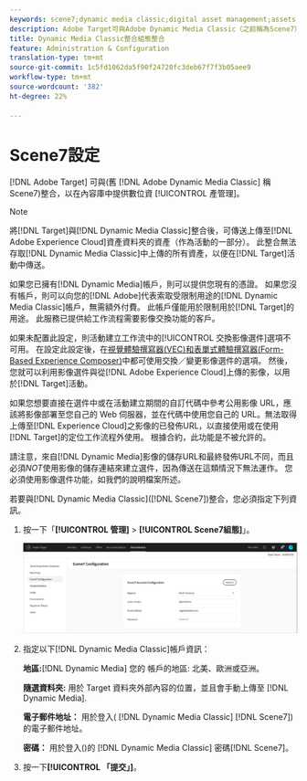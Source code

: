 ```yaml
---
keywords: scene7;dynamic media classic;digital asset management;assets;dam;content library;swap image
description: Adobe Target可與Adobe Dynamic Media Classic（之前稱為Scene7）整合，以在內容庫中提供數位資產管理(DAM)。
title: Dynamic Media Classic整合組態整合
feature: Administration & Configuration
translation-type: tm+mt
source-git-commit: 1c5fd1062da5f90f24720fc3deb67f7f3b05aee9
workflow-type: tm+mt
source-wordcount: '382'
ht-degree: 22%

---
```



# Scene7設定

[!DNL Adobe Target] 可與(舊 [!DNL Adobe Dynamic Media Classic] 稱Scene7)整合，以在內容庫中提供數位資 [!UICONTROL 產管理]。

>[!NOTE]
>
>將[!DNL Target]與[!DNL Dynamic Media Classic]整合後，可傳送上傳至[!DNL Adobe Experience Cloud]資產資料夾的資產（作為活動的一部分）。 此整合無法存取[!DNL Dynamic Media Classic]中上傳的所有資產，以便在[!DNL Target]活動中傳送。

如果您已擁有[!DNL Dynamic Media]帳戶，則可以提供您現有的憑證。 如果您沒有帳戶，則可以向您的[!DNL Adobe]代表索取受限制用途的[!DNL Dynamic Media Classic]帳戶，無需額外付費。 此帳戶僅能用於限制用於[!DNL Target]的用途。 此服務已提供給工作流程需要影像交換功能的客戶。

<!-- 
>[!NOTE]
>
>A restricted-use, free [!DNL Dynamic Media Classic] account for [!DNL Adobe Target] is no longer supported for new customers or new users. Existing sign-in credentials work as usual. 
-->

如果未配置此設定，則活動建立工作流中的[!UICONTROL 交換影像選件]選項不可用。 在設定此設定後，在[視覺體驗撰寫器(VEC)和表單式體驗撰寫器(Form-Based Experience Composer)](/help/c-experiences/experiences.md#concept_A2E10F6AFB3D4AEAB6951EE14688848D)中都可使用交換／變更影像選件的選項。 然後，您就可以利用影像選件與從[!DNL Adobe Experience Cloud]上傳的影像，以用於[!DNL Target]活動。

如果您想要直接在選件中或在活動建立期間的自訂代碼中參考公用影像 URL，應該將影像部署至您自己的 Web 伺服器，並在代碼中使用您自己的 URL。無法取得上傳至[!DNL Experience Cloud]之影像的已發佈URL，以直接使用或在使用[!DNL Target]的定位工作流程外使用。 根據合約，此功能是不被允許的。

請注意，來自[!DNL Dynamic Media]影像的儲存URL和最終發佈URL不同，而且必須&#x200B;*NOT*&#x200B;使用影像的儲存連結來建立選件，因為傳送在這類情況下無法運作。 您必須使用影像選件功能，如我們的說明檔案所述。

若要與[!DNL Dynamic Media Classic]([!DNL Scene7])整合，您必須指定下列資訊。

1. 按一下「**[!UICONTROL 管理]** > **[!UICONTROL Scene7組態]**」。

   ![Scene7頁面](/help/administrating-target/assets/scene7.png)

1. 指定以下[!DNL Dynamic Media Classic]帳戶資訊：

   **地區:**[!DNL Dynamic Media] 您的 帳戶的地區: 北美、歐洲或亞洲。

   **隨選資料夾:** 用於 Target 資料夾外部內容的位置，並且會手動上傳至 [!DNL Dynamic Media].

   **電子郵件地址：** 用於登入( [!DNL Dynamic Media Classic] [!DNL Scene7])的電子郵件地址。

   **密碼：** 用於登入()的 [!DNL Dynamic Media Classic] 密碼[!DNL Scene7]。

1. 按一下&#x200B;**[!UICONTROL 「提交」]**。
